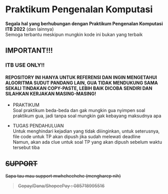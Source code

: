 # Praktikum Pengenalan Komputasi
**Segala hal yang berhubungan dengan Praktikum Pengenalan Komputasi ITB 2022** (dan lainnya)   
Semoga terbantu meskipun mungkin kode ini bukan yang terbaik

## IMPORTANT!!!
### **ITB USE ONLY!!**
####  **REPOSITORY INI HANYA UNTUK REFERENSI DAN INGIN MENGETAHUI ALGORITMA SUDUT PANDANG LAIN, GUA TIDAK MENDUKUNG SAMA SEKALI TINDAKAN COPY-PASTE, LEBIH BAIK DICOBA SENDIRI DAN SILAHKAN KERJAKAN MASING-MASING!**
* PRAKTIKUM  
Soal praktikum beda-beda dan gak mungkin gua nyimpen soal praktikum gua, jadi tanpa soal mungkin gak kebayang maksudnya apa  


* TUGAS PENDAHULUAN  
Untuk menghindari kejadian yang tidak diiinginkan, untuk seterusnya, file code untuk TP akan dipush jika sudah melewati deadline  
Namun, akan ada clue untuk soal TP yang akan dipush sebelum waktu tersebut tiba

## ~~SUPPORT~~  
~~Sapa tau mau support mwheheehehe (mengharep nih)~~  
> ~~Gopay/Dana/ShopeePay : 085718995516~~
